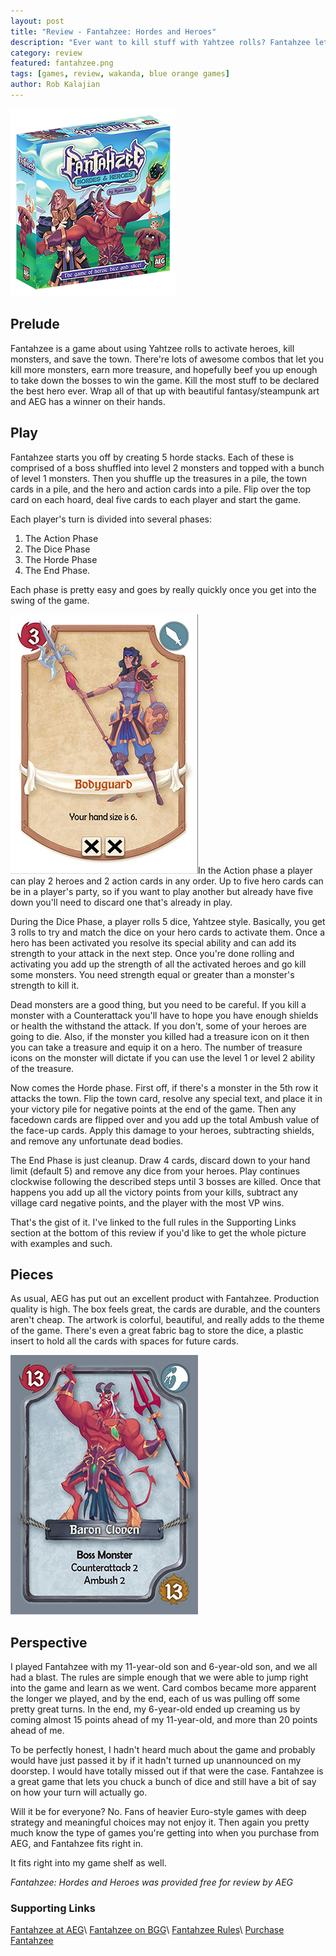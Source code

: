 ```yaml
---
layout: post
title: "Review - Fantahzee: Hordes and Heroes"
description: "Ever want to kill stuff with Yahtzee rolls? Fantahzee lets you do just that."
category: review
featured: fantahzee.png
tags: [games, review, wakanda, blue orange games]
author: Rob Kalajian
---
```


<img src="/images/fantahzee/fantahzee.png" alt="Fantahzee Box" class="float-right" />

<h2>Prelude</h2>

Fantahzee is a game about using Yahtzee rolls to activate heroes, kill monsters, and save the town. There're lots of awesome combos that let you kill more monsters, earn more treasure, and hopefully beef you up enough to take down the bosses to win the game. Kill the most stuff to be declared the best hero ever. Wrap all of that up with beautiful fantasy/steampunk art and AEG has a winner on their hands.

<h2>Play</h2>

Fantahzee starts you off by creating 5 horde stacks. Each of these is comprised of a boss shuffled into level 2 monsters and topped with a bunch of level 1 monsters. Then you shuffle up the treasures in a pile, the town cards in a pile, and the hero and action cards into a pile. Flip over the top card on each hoard, deal five cards to each player and start the game.

Each player's turn is divided into several phases:

1. The Action Phase
2. The Dice Phase
3. The Horde Phase
4. The End Phase.

Each phase is pretty easy and goes by really quickly once you get into the swing of the game.

<img src="/images/fantahzee/bodyguard.jpg" alt="Bodyguard" class="float-right" />In the Action phase a player can play 2 heroes and 2 action cards in any order. Up to five hero cards can be in a player's party, so if you want to play another but already have five down you'll need to discard one that's already in play.

During the Dice Phase, a player rolls 5 dice, Yahtzee style. Basically, you get 3 rolls to try and match the dice on your hero cards to activate them. Once a hero has been activated you resolve its special ability and can add its strength to your attack in the next step. Once you're done rolling and activating you add up the strength of all the activated heroes and go kill some monsters. You need strength equal or greater than a monster's strength to kill it.

Dead monsters are a good thing, but you need to be careful. If you kill a monster with a Counterattack you'll have to hope you have enough shields or health the withstand the attack. If you don't, some of your heroes are going to die. Also, if the monster you killed had a treasure icon on it then you can take a treasure and equip it on a hero. The number of treasure icons on the monster will dictate if you can use the level 1 or level 2 ability of the treasure.

Now comes the Horde phase. First off, if there's a monster in the 5th row it attacks the town. Flip the town card, resolve any special text, and place it in your victory pile for negative points at the end of the game. Then any facedown cards are flipped over and you add up the total Ambush value of the face-up cards. Apply this damage to your heroes, subtracting shields, and remove any unfortunate dead bodies.

The End Phase is just cleanup. Draw 4 cards, discard down to your hand limit (default 5) and remove any dice from your heroes. Play continues clockwise following the described steps until 3 bosses are killed. Once that happens you add up all the victory points from your kills, subtract any village card negative points, and the player with the most VP wins.

That's the gist of it. I've linked to the full rules in the Supporting Links section at the bottom of this review if you'd like to get the whole picture with examples and such.

<h2>Pieces</h2>

As usual, AEG has put out an excellent product with Fantahzee. Production quality is high. The box feels great, the cards are durable, and the counters aren't cheap. The artwork is colorful, beautiful, and really adds to the theme of the game. There's even a great fabric bag to store the dice, a plastic insert to hold all the cards with spaces for future cards.

<img src="/images/fantahzee/baroncloven.jpg" alt="Bodyguard" class="float-right" /><h2>Perspective</h2>

I played Fantahzee with my 11-year-old son and 6-year-old son, and we all had a blast. The rules are simple enough that we were able to jump right into the game and learn as we went.  Card combos became more apparent the longer we played, and by the end, each of us was pulling off some pretty great turns. In the end, my 6-year-old ended up creaming us by coming almost 15 points ahead of my 11-year-old, and more than 20 points ahead of me.

To be perfectly honest, I hadn't heard much about the game and probably would have just passed it by if it hadn't turned up unannounced on my doorstep. I would have totally missed out if that were the case. Fantahzee is a great game that lets you chuck a bunch of dice and still have a bit of say on how your turn will actually go.

Will it be for everyone? No. Fans of heavier Euro-style games with deep strategy and meaningful choices may not enjoy it. Then again you pretty much know the type of games you're getting into when you purchase from AEG, and Fantahzee fits right in.

It fits right into my game shelf as well.

*Fantahzee: Hordes and Heroes was provided free for review by AEG*

<h3>Supporting Links</h3>

[Fantahzee at AEG](https://www.alderac.com/fantahzee/)\\
[Fantahzee on BGG](https://boardgamegeek.com/boardgame/197061/fantahzee-hordes-heroes)\\
[Fantahzee Rules](https://www.alderac.com/images/2016/03/fantahzee_rulebook_web.pdf)\\
[Purchase Fantahzee](https://www.amazon.com/Fantahzee-Hordes-Heroes-Board-Game/dp/B01KKUJS5W/ref=sr_1_1?ie=UTF8&qid=1474683848&sr=8-1&keywords=fantahzee)
